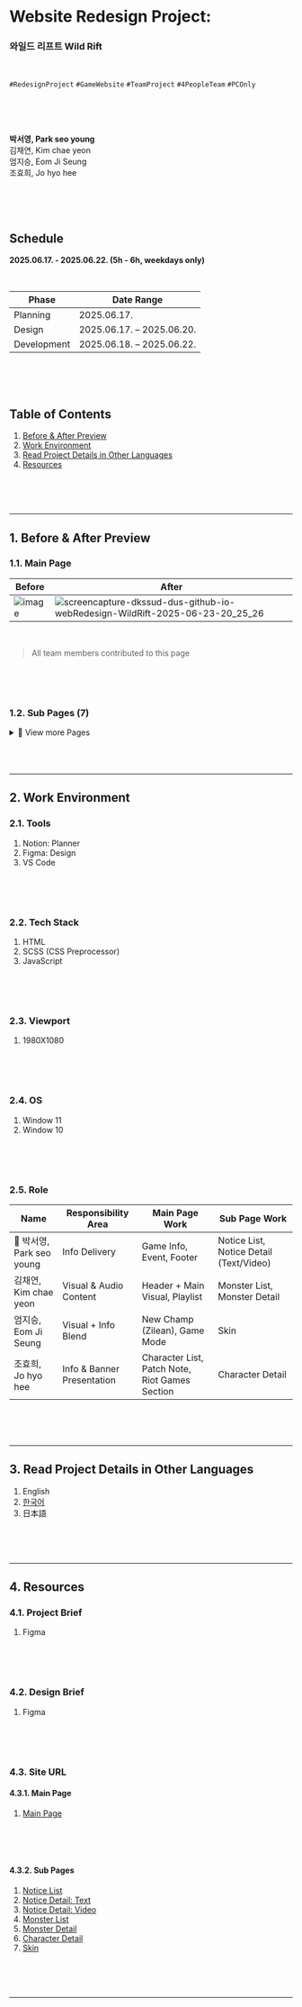 # **Website Redesign Project:**
### 와일드 리프트 Wild Rift

<br/>

`#RedesignProject` `#GameWebsite` `#TeamProject` `#4PeopleTeam` `#PCOnly` 

<br/>
<br/>
<br/>

**박서영, Park seo young**    
김채연, Kim chae yeon     
엄지승, Eom Ji Seung      
조효희, Jo hyo hee    

<br/>
<br/>
<br/>

## **Schedule**
**2025.06.17. - 2025.06.22. (5h - 6h, weekdays only)**

</br>

| Phase         | Date Range                  |
|---------------|-----------------------------|
| Planning      | 2025.06.17.                 |
| Design        | 2025.06.17. – 2025.06.20.   |
| Development   | 2025.06.18. – 2025.06.22.   |



<br/>
<br/>
<br/>

## Table of Contents

1. [Before & After Preview](#1-Before-&-After-Preview)   
2. [Work Environment](#2-Work-Environment)   
3. [Read Project Details in Other Languages](#3-Read-Project-Details-in-Other-Languages)    
4. [Resources](#4-Resources)   
   
</br>
</br>
</br>

---



## 1. Before & After Preview
### 1.1. Main Page

| Before | After |
|--------|-------|
| ![image](https://github.com/user-attachments/assets/f8137093-fe93-4649-b3db-cacaa5d1e111) | ![screencapture-dkssud-dus-github-io-webRedesign-WildRift-2025-06-23-20_25_26](https://github.com/user-attachments/assets/7575f351-3754-40bd-9f37-138c9b0f8f9b) |

</br>

> All team members contributed to this page

</br>
</br>
</br>

### 1.2. Sub Pages (7)
<details>
<summary>📂 View more Pages</summary>

#### 1.2.1. Notice List
| Before | After |
|--------|-------|
| ![image](https://github.com/user-attachments/assets/243166cf-df74-4bad-9e97-ec89928ee2ce) | ![image](https://github.com/user-attachments/assets/c78c87db-4210-4919-ac98-44e6cc53483b) |

</br>

> Lead: 박서영, Park seo young

</br>
</br>
</br>

#### 1.2.2. Notice Detail: Text
| Before | After |
|--------|-------|
| ![image](https://github.com/user-attachments/assets/1b54351a-8de6-460e-b6d6-bdcbbed43a45) | ![image](https://github.com/user-attachments/assets/3d47479c-dc31-4db4-bfb8-3739611c1ac3) |

</br>

> Lead: 박서영, Park seo young

</br>
</br>
</br>

#### 1.2.3. Notice Detail: Video
| Before | After |
|--------|-------|
| Youtube Link | ![image](https://github.com/user-attachments/assets/4b99e962-9e9d-41f8-a975-2ed2a03eb3f5) |

</br>

> Lead: 박서영, Park seo young

</br>
</br>
</br>

#### 1.2.4. Monster List
| Before | After |
|--------|-------|
| - | ![image](https://github.com/user-attachments/assets/c8855426-39c5-424d-b7f8-562cb5a73968) |

</br>

> Lead: 김채연, Kim chae yeon

</br>
</br>
</br>

#### 1.2.5. Monster Detail
| Before | After |
|--------|-------|
| - | ![17](https://github.com/user-attachments/assets/2f2f2cf1-c686-4039-aaf0-38a185bdf359) |

</br>

> Lead: 김채연, Kim chae yeon

</br>
</br>
</br>

#### 1.2.6. Character Detail
| Before | After |
|--------|-------|
| ![image](https://github.com/user-attachments/assets/7ae25579-922a-4bd6-8d61-401f3c8af3ec) | ![image](https://github.com/user-attachments/assets/280684a9-9a17-4872-bf9c-3f12a9ab3756) |

</br>

> Lead: 조효희, Jo hyo hee

</br>
</br>
</br>

#### 1.2.7. Skin List
| Before | After |
|--------|-------|
| -| ![image](https://github.com/user-attachments/assets/3a524392-7754-4fd6-9874-e6458f114afc) |

</br>

> Lead: 엄지승, Eom Ji Seung

</br>
</br>
</br>

</details>

</br>
</br>
</br>

---
## 2. Work Environment
### 2.1. Tools
1. Notion: Planner
2. Figma: Design
3. VS Code

</br>
</br>
</br>

### 2.2. Tech Stack
1. HTML
2. SCSS (CSS Preprocessor)
3. JavaScript

</br>
</br>
</br>

### 2.3. Viewport
1. 1980X1080

</br>
</br>
</br>

### 2.4. OS
1. Window 11
2. Window 10

</br>
</br>
</br>

### 2.5. Role
| Name         | Responsibility Area           | Main Page Work                                          | Sub Page Work                                                  |
|--------------|-------------------------------|---------------------------------------------------------|----------------------------------------------------------------|
| 👑 박서영, Park seo young | Info Delivery                 | Game Info, Event, Footer                                | Notice List, Notice Detail (Text/Video)                            |
| 김채연, Kim chae yeon | Visual & Audio Content        | Header + Main Visual, Playlist                          | Monster List, Monster Detail                 |
| 엄지승, Eom Ji Seung   | Visual + Info Blend           | New Champ (Zilean), Game Mode                           | Skin                                                           |
| 조효희, Jo hyo hee   | Info & Banner Presentation    | Character List, Patch Note, Riot Games Section          | Character Detail                                    |

</br>
</br>
</br>

---

## 3. Read Project Details in Other Languages
1. English
2. [한국어](https://github.com/dkssud-dus/webRedesign-WildRift/blob/main/README_ko.md)
3. 日本語

</br>
</br>
</br>

---

## 4. Resources
### 4.1. Project Brief
1. Figma

</br>
</br>
</br>

### 4.2. Design Brief
1. Figma

</br>
</br>
</br>

### 4.3. Site URL
#### 4.3.1. Main Page
1. [Main Page](https://dkssud-dus.github.io/webRedesign-WildRift/)

</br>
</br>
</br>

#### 4.3.2. Sub Pages
1. [Notice List](https://dkssud-dus.github.io/webRedesign-WildRift/pages/notice.html)
2. [Notice Detail: Text](https://dkssud-dus.github.io/webRedesign-WildRift/pages/notice-sub-text.html)
3. [Notice Detail: Video](https://dkssud-dus.github.io/webRedesign-WildRift/pages/notice-sub-video.html)
4. [Monster List](https://dkssud-dus.github.io/webRedesign-WildRift/pages/monster-list.html)
5. [Monster Detail](https://dkssud-dus.github.io/webRedesign-WildRift/pages/monster-epic01.html)
6. [Character Detail](https://dkssud-dus.github.io/webRedesign-WildRift/pages/character.html)
7. [Skin](https://dkssud-dus.github.io/webRedesign-WildRift/pages/skinCharacterSelection.html)

</br>
</br>
</br>

---
